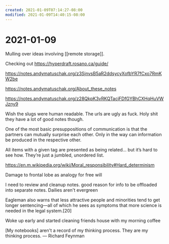 ```yaml
---
created: 2021-01-09T07:14:27-08:00
modified: 2021-01-09T14:40:15-08:00
---
```


# 2021-01-09

Mulling over ideas involving [[remote storage]]. 

Checking out https://hyperdraft.rosano.ca/guide/

https://notes.andymatuschak.org/z3SjnvsB5aR2ddsycyXofbYR7fCxo7RmKW2be

https://notes.andymatuschak.org/About_these_notes

https://notes.andymatuschak.org/z28QkpK3vRKQTacjFDfGYBhCXHqHuVWJzny9

Wish the slugs were human readable. The urls are ugly as fuck.  Holy shit they have a lot of good notes though. 

One of the most basic presuppositions of communication is that the partners can mutually surprise each other. Only in the way can information be produced in the respective other.

All items with a given tag are presented as being related… but it’s hard to see how. They’re just a jumbled, unordered list.

https://en.m.wikipedia.org/wiki/Moral_responsibility#Hard_determinism

Damage to frontal lobe as analogy for free will

I need to review and cleanup notes. good reason for info to be offloaded into separate notes. Dailies aren't evergreen

Eagleman also warns that less attractive people and minorities tend to get longer sentencing—all of which he sees as symptoms that more science is needed in the legal system.[20]

Woke up early and started cleaning friends house with my morning coffee

[My notebooks] aren't a record of my thinking process. They are my thinking process.
— Richard Feynman